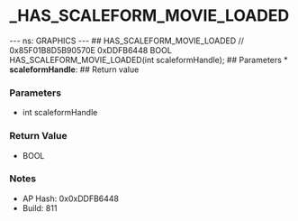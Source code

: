 # _HAS_SCALEFORM_MOVIE_LOADED

--- ns: GRAPHICS --- ## HAS_SCALEFORM_MOVIE_LOADED  // 0x85F01B8D5B90570E 0xDDFB6448 BOOL HAS_SCALEFORM_MOVIE_LOADED(int scaleformHandle);   ## Parameters * **scaleformHandle**:  ## Return value

### Parameters
* int scaleformHandle

### Return Value
* BOOL

### Notes
* AP Hash: 0x0xDDFB6448
* Build: 811

